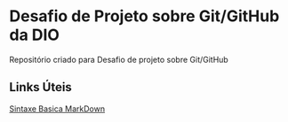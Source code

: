 # Desafio de Projeto sobre Git/GitHub da DIO
Repositório criado para Desafio de projeto sobre Git/GitHub

## Links Úteis 
[Sintaxe Basica MarkDown](https://www.markdownguide.org/)
